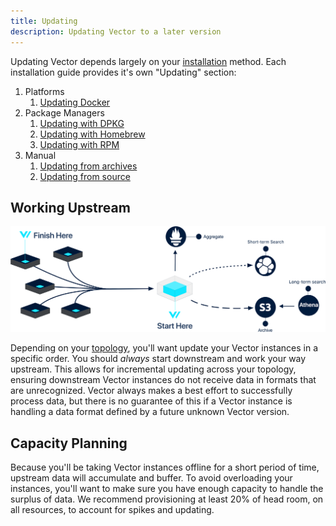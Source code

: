 ```yaml
---
title: Updating
description: Updating Vector to a later version
---
```


Updating Vector depends largely on your [installation][docs.installation] 
method. Each installation guide provides it's own "Updating" section:

1. Platforms
   1. [Updating Docker][docs.platforms.docker#updating]
2. Package Managers
   1. [Updating with DPKG][docs.dpkg#updating]
   2. [Updating with Homebrew][docs.homebrew#updating]
   3. [Updating with RPM][docs.rpm#updating]
3. Manual
   1. [Updating from archives][docs.from_archives#updating]
   1. [Updating from source][docs.from_archives#updating]

## Working Upstream

![Where To Start Example][assets.updating-upstream]

Depending on your [topology][docs.topologies], you'll want update your Vector
instances in a specific order. You should _always_ start downstream and work
your way upstream. This allows for incremental updating across your topology,
ensuring downstream Vector instances do not receive data in formats that are
unrecognized. Vector always makes a best effort to successfully process data,
but there is no guarantee of this if a Vector instance is handling a data
format defined by a future unknown Vector version.

## Capacity Planning

Because you'll be taking Vector instances offline for a short period of time,
upstream data will accumulate and buffer. To avoid overloading your instances,
you'll want to make sure you have enough capacity to handle the surplus of
data. We recommend provisioning at least 20% of head room, on all resources,
to account for spikes and updating.


[assets.updating-upstream]: ../assets/updating-upstream.svg
[docs.dpkg#updating]: ../setup/installation/package-managers/dpkg#updating
[docs.from_archives#updating]: ../setup/installation/manual/from-archives#updating
[docs.homebrew#updating]: ../setup/installation/package-managers/homebrew#updating
[docs.installation]: ../setup/installation
[docs.platforms.docker#updating]: ../setup/installation/platforms/docker#updating
[docs.rpm#updating]: ../setup/installation/package-managers/rpm#updating
[docs.topologies]: ../setup/deployment/topologies
